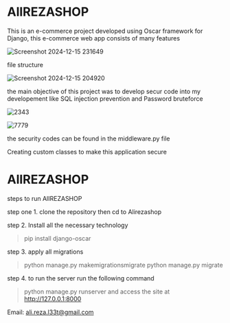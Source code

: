 # AlIREZASHOP
This is an e-commerce project developed using Oscar framework for Django, 
this e-commerce web app  consists of many features 


![Screenshot 2024-12-15 231649](https://github.com/user-attachments/assets/e0b148ef-9b29-480f-812f-ad1820a4a823)


file structure 


![Screenshot 2024-12-15 204920](https://github.com/user-attachments/assets/f6fd8f19-5846-40b2-ad2e-e945be868ebd)



the main objective of this project was to develop secur code into my developement like SQL injection prevention and Password bruteforce 


![2343](https://github.com/user-attachments/assets/6fffcbce-93f9-42c0-8916-68bf5c16df2d)



![7779](https://github.com/user-attachments/assets/1bd159e0-6ea2-4ca5-ba17-9719e2f9c3a8)


the security codes can be found in the middleware.py file


Creating custom classes to make this application secure 


# AlIREZASHOP
steps to run AlIREZASHOP

step one 1. clone the repository
  then cd to  Alirezashop

step 2. Install all the necessary technology 
>pip install django-oscar

step 3. apply all migrations
  >python manage.py makemigrationsmigrate
  >python manage.py migrate

step 4. to run the server run the following command 
>python manage.py runserver
and access the site at http://127.0.0.1:8000 







Email: ali.reza.l33t@gmail.com
